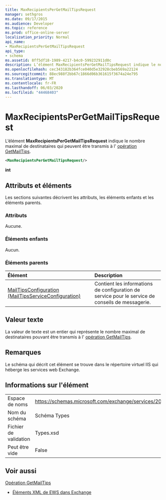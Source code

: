 ```yaml
---
title: MaxRecipientsPerGetMailTipsRequest
manager: sethgros
ms.date: 09/17/2015
ms.audience: Developer
ms.topic: reference
ms.prod: office-online-server
localization_priority: Normal
api_name:
- MaxRecipientsPerGetMailTipsRequest
api_type:
- schema
ms.assetid: 8ff5df18-1989-4217-b4c0-599232911d0c
description: L’élément MaxRecipientsPerGetMailTipsRequest indique le nombre maximal de destinataires qui peuvent être transmis à l’opération GetMailTips.
ms.openlocfilehash: cec343182b364fce040d5e32928cbeb569a22124
ms.sourcegitcommit: 88ec988f2bb67c1866d06b361615f3674a24e795
ms.translationtype: MT
ms.contentlocale: fr-FR
ms.lasthandoff: 06/03/2020
ms.locfileid: "44468403"
---
```

# <a name="maxrecipientspergetmailtipsrequest"></a>MaxRecipientsPerGetMailTipsRequest

L’élément **MaxRecipientsPerGetMailTipsRequest** indique le nombre maximal de destinataires qui peuvent être transmis à l' [opération GetMailTips](getmailtips-operation.md).
  
```XML
<MaxRecipientsPerGetMailTipsRequest/>
```

 **int**
## <a name="attributes-and-elements"></a>Attributs et éléments

Les sections suivantes décrivent les attributs, les éléments enfants et les éléments parents.
  
### <a name="attributes"></a>Attributs

Aucune.
  
### <a name="child-elements"></a>Éléments enfants

Aucun.
  
### <a name="parent-elements"></a>Éléments parents

|**Élément**|**Description**|
|:-----|:-----|
|[MailTipsConfiguration (MailTipsServiceConfiguration)](mailtipsconfiguration-mailtipsserviceconfiguration.md) <br/> |Contient les informations de configuration de service pour le service de conseils de messagerie.  <br/> |
   
## <a name="text-value"></a>Valeur texte

La valeur de texte est un entier qui représente le nombre maximal de destinataires pouvant être transmis à l' [opération GetMailTips](getmailtips-operation.md).
  
## <a name="remarks"></a>Remarques

Le schéma qui décrit cet élément se trouve dans le répertoire virtuel IIS qui héberge les services web Exchange.
  
## <a name="element-information"></a>Informations sur l'élément

|||
|:-----|:-----|
|Espace de noms  <br/> |https://schemas.microsoft.com/exchange/services/2006/types  <br/> |
|Nom du schéma  <br/> |Schéma Types  <br/> |
|Fichier de validation  <br/> |Types.xsd  <br/> |
|Peut être vide  <br/> |False  <br/> |
   
## <a name="see-also"></a>Voir aussi



[Opération GetMailTips](getmailtips-operation.md)


- [Éléments XML de EWS dans Exchange](ews-xml-elements-in-exchange.md)

